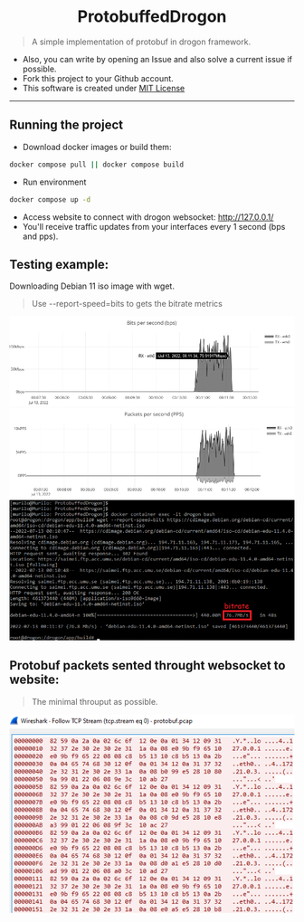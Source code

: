 <h1 align="center"> ProtobuffedDrogon </h1>

> A simple implementation of protobuf in drogon framework. 

- Also, you can write by opening an Issue and also solve a current issue if possible.
- Fork this project to your Github account.
- This software is created under [MIT License](https://github.com/MuriloChianfa/ProtobuffedDrogon/blob/main/LICENSE)

<hr>

## Running the project

- Download docker images or build them: 
```bash
docker compose pull || docker compose build
```

- Run environment
```bash
docker compose up -d
```

- Access website to connect with drogon websocket: http://127.0.0.1/
- You'll receive traffic updates from your interfaces every 1 second (bps and pps).

## Testing example:

Downloading Debian 11 iso image with wget.

> Use --report-speed=bits to gets the bitrate metrics

![Alt text](images/bitrate-captured.png)
![Alt text](images/packetrate-captured.png)
![Alt text](images/bitrate.png)

## Protobuf packets sented throught websocket to website:

> The minimal throuput as possible.

![Alt text](images/protobuf.png)
